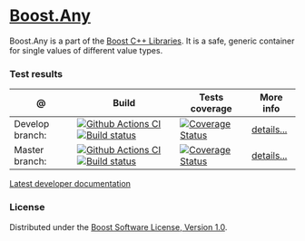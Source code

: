 # [Boost.Any](https://boost.org/libs/any)
Boost.Any is a part of the [Boost C++ Libraries](https://github.com/boostorg). It is a safe, generic container for single values of different value types.

### Test results
@               | Build         | Tests coverage | More info
----------------|-------------- | -------------- |-----------
Develop branch: | [![Github Actions CI](https://github.com/boostorg/any/actions/workflows/ci.yml/badge.svg?branch=develop)](https://github.com/boostorg/any/actions/workflows/ci.yml) [![Build status](https://ci.appveyor.com/api/projects/status/dmugl75nfhjnx7ot/branch/develop?svg=true)](https://ci.appveyor.com/project/apolukhin/any/branch/develop) | [![Coverage Status](https://coveralls.io/repos/boostorg/any/badge.png?branch=develop)](https://coveralls.io/r/boostorg/any?branch=develop) | [details...](https://www.boost.org/development/tests/develop/developer/any.html)
Master branch:  | [![Github Actions CI](https://github.com/boostorg/any/actions/workflows/ci.yml/badge.svg?branch=master)](https://github.com/boostorg/any/actions/workflows/ci.yml) [![Build status](https://ci.appveyor.com/api/projects/status/dmugl75nfhjnx7ot/branch/master?svg=true)](https://ci.appveyor.com/project/apolukhin/any/branch/master) | [![Coverage Status](https://coveralls.io/repos/boostorg/any/badge.png?branch=master)](https://coveralls.io/r/boostorg/any?branch=master) | [details...](https://www.boost.org/development/tests/master/developer/any.html)


[Latest developer documentation](https://www.boost.org/doc/libs/develop/doc/html/any.html)

### License

Distributed under the [Boost Software License, Version 1.0](https://boost.org/LICENSE_1_0.txt).
